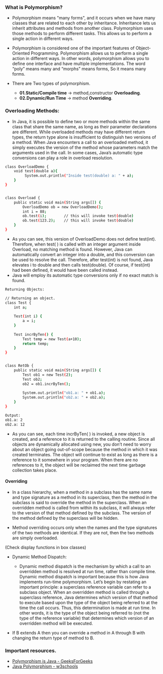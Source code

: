 ### What is Polymorphism?
* Polymorphism means "many forms", and it occurs when we have many classes that are related to each other by inheritance.
  Inheritance lets us inherit attributes and methods from another class.
  Polymorphism uses those methods to perform different tasks.
  This allows us to perform a single action in different ways.

* Polymorphism is considered one of the important features of Object-Oriented Programming.
  Polymorphism allows us to perform a single action in different ways.
  In other words, polymorphism allows you to define one interface and have multiple implementations.
  The word “poly” means many and “morphs” means forms, So it means many forms.

* There are Two types of polymorphism.
    * **01.Static/Compile time** -> method,constructor **Overloading**.
    * **02.Dynamic/Run Time** -> method **Overriding**.

### Overloading Methods:
* In Java, it is possible to define two or more methods within the same class that share the same name,
as long as their parameter declarations are different.
While overloaded methods may have different return types, the return type alone is insufficient to distinguish two
versions of a method. When Java encounters a call to an overloaded method, it simply executes the version of the method
whose parameters match the arguments used in the call.
In some cases, Java’s automatic type conversions can play a role in overload resolution.

```bash
class OverloadDemo {
    void test(double a){
         System.out.println("Inside test(double) a: " + a);
    }
}


class Overload {
    public static void main(String args[]) {
        OverloadDemo ob = new OverloadDemo();
        int i = 88;
        ob.test(i);        // this will invoke test(double)
        ob.test(123.2);    // this will invoke test(double)
    }
}
```

* As you can see, this version of OverloadDemo does not define test(int). Therefore, when test( ) is called with an
integer argument inside Overload, no matching method is found. However, Java can automatically convert an integer
into a double, and this conversion can be used to resolve the call. Therefore, after test(int) is not found,
Java elevates i to double and then calls test(double).
Of course, if test(int) had been defined, it would have been called instead.
* Java will employ its automatic type conversions only if no exact match is found.

```bash
Returning Objects:

// Returning an object.
class Test {
    int a;
    
    Test(int i) {
        a = i;
    }
    
    Test incrByTen() {
        Test temp = new Test(a+10);
        return temp;
    }
}


class RetOb {
    public static void main(String args[]) {
        Test ob1 = new Test(2);
        Test ob2;
        ob2 = ob1.incrByTen();
        
        System.out.println("ob1.a: " + ob1.a);
        System.out.println("ob2.a: " + ob2.a);
    }
}

Output:
ob1.a: 2
ob2.a: 12
```


* As you can see, each time incrByTen( ) is invoked, a new object is created, and a reference to it is returned to the
calling routine. Since all objects are dynamically allocated using new, you don’t need to worry about an object going
out-of-scope because the method in which it was created terminates. The object will continue to exist as long as there
is a reference to it somewhere in your program. When there are no references to it, the object will be reclaimed the
next time garbage collection takes place.

#### Overriding
* In a class hierarchy, when a method in a subclass has the same name and type signature as a method in its superclass,
then the method in the subclass is said to override the method in the superclass. When an overridden method is called
from within its subclass, it will always refer to the version of that method defined by the subclass. The version of the
method defined by the superclass will be hidden.

* Method overriding occurs only when the names and the type signatures of the two methods are identical.
If they are not, then the two methods are simply overloaded.

(Check display functions in box classes)

* Dynamic Method Dispatch:
  * Dynamic method dispatch is the mechanism by which a call to an overridden method is resolved at run time, rather than
    compile time. Dynamic method dispatch is important because this is how Java implements run-time polymorphism.
    Let’s begin by restating an important principle: a superclass reference variable can refer to a subclass object.
    When an overridden method is called through a superclass reference, Java determines which version of that method to
    execute based upon the type of the object being referred to at the time the call occurs. Thus, this determination is
    made at run time.
    In other words, it is the type of the object being referred to (not the type of the reference variable)
    that determines which version of an overridden method will be executed.

* If B extends A then you can override a method in A through B with changing the return type of method to B.

### Important resources.
* [Polymorphism is Java - GeeksForGeeks](https://www.geeksforgeeks.org/polymorphism-in-java/)
* [Java Polymorphism - w3schools](https://www.w3schools.com/java/java_polymorphism.asp)
